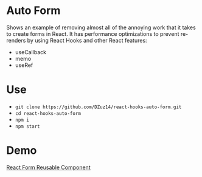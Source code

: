# Auto Form
Shows an example of removing almost all of the annoying work that it takes to create forms in React. It has performance optimizations to prevent re-renders by using React Hooks and other React features:

- useCallback
- memo
- useRef

# Use
- `git clone https://github.com/DZuz14/react-hooks-auto-form.git`
- `cd react-hooks-auto-form`
- `npm i`
- `npm start`

# Demo
[React Form Reusable Component](https://dzuz14.github.io/React-Hooks-Auto-Form/)
